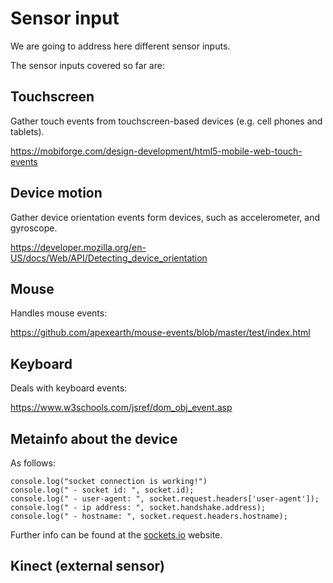 # Sensor input
We are going to address here different sensor inputs.

The sensor inputs covered so far are:

## Touchscreen
Gather touch events from touchscreen-based devices (e.g. cell phones and tablets).

https://mobiforge.com/design-development/html5-mobile-web-touch-events

## Device motion
Gather device orientation events form devices, such as accelerometer, and gyroscope.

https://developer.mozilla.org/en-US/docs/Web/API/Detecting_device_orientation

## Mouse
Handles mouse events:

https://github.com/apexearth/mouse-events/blob/master/test/index.html

## Keyboard
Deals with keyboard events:

https://www.w3schools.com/jsref/dom_obj_event.asp

## Metainfo about the device
As follows:

```
console.log("socket connection is working!")
console.log(" - socket id: ", socket.id);
console.log(" - user-agent: ", socket.request.headers['user-agent']);
console.log(" - ip address: ", socket.handshake.address);
console.log(" - hostname: ", socket.request.headers.hostname);
```

Further info can be found at the [sockets.io](sockets.io) website.

## Kinect (external sensor)
